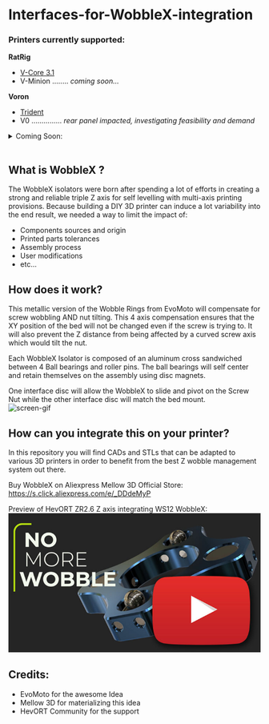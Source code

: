 # Interfaces-for-WobbleX-integration

### Printers currently supported:
**RatRig**
   - [V-Core 3.1](https://github.com/MirageC79/Interfaces-for-WobbleX-integration/blob/main/RatRig/VCore3.1/README.md)  
   - V-Minion ........ *coming soon...*  

**Voron**
   - [Trident](https://github.com/MirageC79/Interfaces-for-WobbleX-integration/tree/main/Voron/Trident/README.md)  
   - V0 ............... *rear panel impacted, investigating feasibility and demand*  
<details><summary> Coming Soon: </summary>
<p>  

**Creality**
   - Ender 3 .......... *coming soon...*  

**VzBoT**
   - VZ235 ........... Currently not possible, clashing with RSCS ducting.
   - VZ330 ........... Currently not possible, clashing with RSCS ducting. 
</p>
</details>
<br>

## What is WobbleX ?
The WobbleX isolators were born after spending a lot of efforts in creating a strong and reliable triple Z axis for self levelling with multi-axis printing provisions.
Because building a DIY 3D printer can induce a lot variability into the end result, we needed a way to limit the impact of:
- Components sources and origin
- Printed parts tolerances
- Assembly process
- User modifications 
- etc...

## How does it work?
This metallic version of the Wobble Rings from EvoMoto will compensate for screw wobbling AND nut tilting.  This 4 axis compensation ensures that the XY position of the bed will not be changed even if the screw is trying to.  It will also prevent the Z distance from being affected by a curved screw axis which would tilt the nut.

Each WobbleX Isolator is composed of an aluminum cross sandwiched between 4 Ball bearings and roller pins. The ball bearings will self center and retain themselves on the assembly using disc magnets.

One interface disc will allow the WobbleX to slide and pivot on the Screw Nut while the other interface disc will match the bed mount.  
![screen-gif](./Pictures/WobbleX_Gif12fps.gif)

## How can you integrate this on your printer?
In this repository you will find CADs and STLs that can be adapted to various 3D printers in order to benefit from the best Z wobble management system out there.

Buy WobbleX on Aliexpress Mellow 3D Official Store: https://s.click.aliexpress.com/e/_DDdeMyP

Preview of HevORT ZR2.6 Z axis integrating WS12 WobbleX:
[![Video](/Pictures/YT_ZR2.6_Preview.jpg)](https://www.youtube.com/watch?v=mLhklORNFBQ)

## Credits:
- EvoMoto for the awesome Idea
- Mellow 3D for materializing this idea
- HevORT Community for the support


